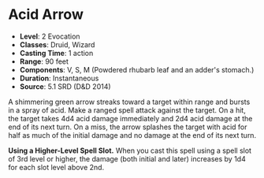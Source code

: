 # Acid Arrow

- **Level**: 2 Evocation
- **Classes**: Druid, Wizard
- **Casting Time**: 1 action
- **Range**: 90 feet
- **Components**: V, S, M (Powdered rhubarb leaf and an adder's stomach.)
- **Duration**: Instantaneous
- **Source**: 5.1 SRD (D&D 2014)

A shimmering green arrow streaks toward a target within range and bursts in a spray of acid. Make a ranged spell attack against the target. On a hit, the target takes 4d4 acid damage immediately and 2d4 acid damage at the end of its next turn. On a miss, the arrow splashes the target with acid for half as much of the initial damage and no damage at the end of its next turn.

**Using a Higher-Level Spell Slot.** When you cast this spell using a spell slot of 3rd level or higher, the damage (both initial and later) increases by 1d4 for each slot level above 2nd.
